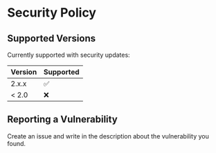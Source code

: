 # Security Policy

## Supported Versions

Currently supported with security updates:

| Version | Supported          |
| ------- | ------------------ |
| 2.x.x   | :white_check_mark: |
| < 2.0   | :x:                |

## Reporting a Vulnerability

Create an issue and write in the description about the vulnerability you found.
